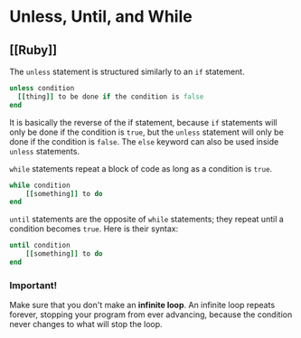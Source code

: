 # Unless, Until, and While
[[Ruby]]
---

The `unless` statement is structured similarly to an `if` statement.

```ruby
unless condition
  [[thing]] to be done if the condition is false
end
```

It is basically the reverse of the if statement, because `if` statements will only be done if the condition is `true`, but the `unless` statement will only be done if the condition is `false`. The `else` keyword can also be used inside `unless` statements.

`while` statements repeat a block of code as long as a condition is `true`.

```ruby
while condition
    [[something]] to do
end
```

`until` statements are the opposite of `while` statements; they repeat until a condition becomes `true`. Here is their syntax:

```ruby
until condition
    [[something]] to do
end
```

### Important!

Make sure that you don't make an **infinite loop**. An infinite loop repeats forever, stopping your program from ever advancing, because the condition never changes to what will stop the loop.
